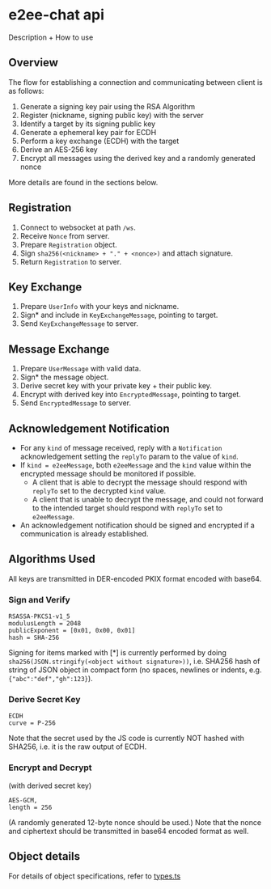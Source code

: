 # e2ee-chat api
Description + How to use

## Overview

The flow for establishing a connection and communicating between client is as follows:
1. Generate a signing key pair using the RSA Algorithm
2. Register (nickname, signing public key) with the server
3. Identify a target by its signing public key
4. Generate a ephemeral key pair for ECDH
5. Perform a key exchange (ECDH) with the target
6. Derive an AES-256 key
7. Encrypt all messages using the derived key and a randomly generated nonce

More details are found in the sections below.

## Registration
1. Connect to websocket at path `/ws`.
2. Receive `Nonce` from server.
3. Prepare `Registration` object.
4. Sign `sha256(<nickname> + "." + <nonce>)` and attach signature.
5. Return `Registration` to server.

## Key Exchange
1. Prepare `UserInfo` with your keys and nickname.
2. Sign\* and include in `KeyExchangeMessage`, pointing to target.
3. Send `KeyExchangeMessage` to server.

## Message Exchange
1. Prepare `UserMessage` with valid data.
2. Sign\* the message object.
3. Derive secret key with your private key + their public key.
3. Encrypt with derived key into `EncryptedMessage`, pointing to target.
4. Send `EncryptedMessage` to server.

## Acknowledgement Notification
- For any `kind` of message received, reply with a `Notification` acknowledgement setting the `replyTo` param to the value of `kind`.
- If `kind = e2eeMessage`, both `e2eeMessage` and the `kind` value within the encrypted message should be monitored if possible.
  - A client that is able to decrypt the message should respond with `replyTo` set to the decrypted `kind` value.
  - A client that is unable to decrypt the message, and could not forward to the intended target should respond with `replyTo` set to `e2eeMessage`.
- An acknowledgement notification should be signed and encrypted if a communication is already established.

## Algorithms Used
All keys are transmitted in DER-encoded PKIX format encoded with base64.

### Sign and Verify
```
RSASSA-PKCS1-v1_5
modulusLength = 2048
publicExponent = [0x01, 0x00, 0x01]
hash = SHA-256
```

Signing for items marked with \[\*\] is currently performed by doing `sha256(JSON.stringify(<object without signature>))`,
i.e. SHA256 hash of string of JSON object in compact form (no spaces, newlines or indents, e.g. `{"abc":"def","gh":123}`).

### Derive Secret Key
```
ECDH
curve = P-256
```
Note that the secret used by the JS code is currently NOT hashed with SHA256, i.e. it is the raw output of ECDH. 

### Encrypt and Decrypt
(with derived secret key)
```
AES-GCM,
length = 256
```

(A randomly generated 12-byte nonce should be used.)
Note that the nonce and ciphertext should be transmitted in base64 encoded format as well.

## Object details
For details of object specifications, refer to [types.ts](src/shared/types.ts)
